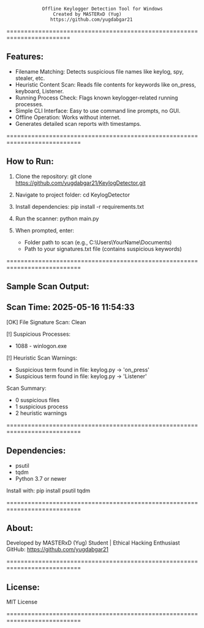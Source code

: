                  Offline Keylogger Detection Tool for Windows
                     Created by MASTERxD (Yug)
                    https://github.com/yugdabgar21

========================================================================

Features:
---------

- Filename Matching: Detects suspicious file names like keylog, spy, stealer, etc.
- Heuristic Content Scan: Reads file contents for keywords like on_press, keyboard, Listener.
- Running Process Check: Flags known keylogger-related running processes.
- Simple CLI Interface: Easy to use command line prompts, no GUI.
- Offline Operation: Works without internet.
- Generates detailed scan reports with timestamps.

===========================================================================

How to Run:
-----------

1. Clone the repository:
   git clone https://github.com/yugdabgar21/KeylogDetector.git

2. Navigate to project folder:
   cd KeylogDetector

3. Install dependencies:
   pip install -r requirements.txt

4. Run the scanner:
   python main.py

5. When prompted, enter:
   - Folder path to scan (e.g., C:\Users\YourName\Documents)
   - Path to your signatures.txt file (contains suspicious keywords)

===========================================================================

Sample Scan Output:
-------------------

Scan Time: 2025-05-16 11:54:33
----------------------------------------
[OK] File Signature Scan: Clean

[!] Suspicious Processes:
 - 1088 - winlogon.exe

[!] Heuristic Scan Warnings:
 - Suspicious term found in file: keylog.py → 'on_press'
 - Suspicious term found in file: keylog.py → 'Listener'

Scan Summary:
- 0 suspicious files
- 1 suspicious process
- 2 heuristic warnings

===========================================================================

Dependencies:
-------------

- psutil
- tqdm
- Python 3.7 or newer

Install with:
pip install psutil tqdm

===========================================================================

About:
------

Developed by MASTERxD (Yug)
Student | Ethical Hacking Enthusiast
GitHub: https://github.com/yugdabgar21

===========================================================================

License:
--------

MIT License

===========================================================================
